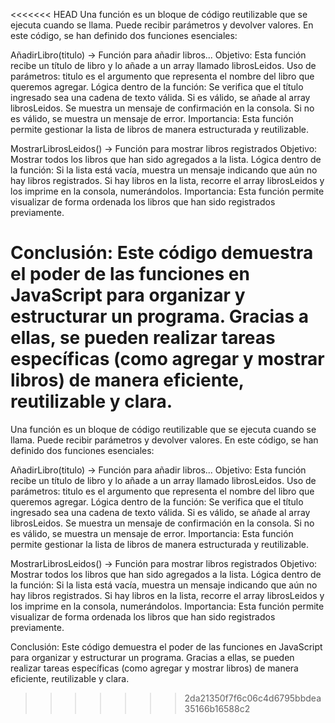 <<<<<<< HEAD
Una función es un bloque de código reutilizable que se ejecuta cuando se llama. Puede recibir parámetros y devolver valores. En este código, se han definido dos funciones esenciales:

AñadirLibro(titulo) → Función para añadir libros...
Objetivo: Esta función recibe un título de libro y lo añade a un array llamado librosLeidos.
Uso de parámetros:
titulo es el argumento que representa el nombre del libro que queremos agregar.
Lógica dentro de la función:
Se verifica que el título ingresado sea una cadena de texto válida.
Si es válido, se añade al array librosLeidos.
Se muestra un mensaje de confirmación en la consola.
Si no es válido, se muestra un mensaje de error.
Importancia: Esta función permite gestionar la lista de libros de manera estructurada y reutilizable.

MostrarLibrosLeidos() → Función para mostrar libros registrados
Objetivo: Mostrar todos los libros que han sido agregados a la lista.
Lógica dentro de la función:
Si la lista está vacía, muestra un mensaje indicando que aún no hay libros registrados.
Si hay libros en la lista, recorre el array librosLeidos y los imprime en la consola, numerándolos.
Importancia: Esta función permite visualizar de forma ordenada los libros que han sido registrados previamente.


Conclusión:
Este código demuestra el poder de las funciones en JavaScript para organizar y estructurar un programa. Gracias a ellas, se pueden realizar tareas específicas (como agregar y mostrar libros) de manera eficiente, reutilizable y clara.
=======
Una función es un bloque de código reutilizable que se ejecuta cuando se llama. Puede recibir parámetros y devolver valores. En este código, se han definido dos funciones esenciales:

AñadirLibro(titulo) → Función para añadir libros...
Objetivo: Esta función recibe un título de libro y lo añade a un array llamado librosLeidos.
Uso de parámetros:
titulo es el argumento que representa el nombre del libro que queremos agregar.
Lógica dentro de la función:
Se verifica que el título ingresado sea una cadena de texto válida.
Si es válido, se añade al array librosLeidos.
Se muestra un mensaje de confirmación en la consola.
Si no es válido, se muestra un mensaje de error.
Importancia: Esta función permite gestionar la lista de libros de manera estructurada y reutilizable.

MostrarLibrosLeidos() → Función para mostrar libros registrados
Objetivo: Mostrar todos los libros que han sido agregados a la lista.
Lógica dentro de la función:
Si la lista está vacía, muestra un mensaje indicando que aún no hay libros registrados.
Si hay libros en la lista, recorre el array librosLeidos y los imprime en la consola, numerándolos.
Importancia: Esta función permite visualizar de forma ordenada los libros que han sido registrados previamente.


Conclusión:
Este código demuestra el poder de las funciones en JavaScript para organizar y estructurar un programa. Gracias a ellas, se pueden realizar tareas específicas (como agregar y mostrar libros) de manera eficiente, reutilizable y clara.
>>>>>>> 2da21350f7f6c06c4d6795bbdea35166b16588c2
